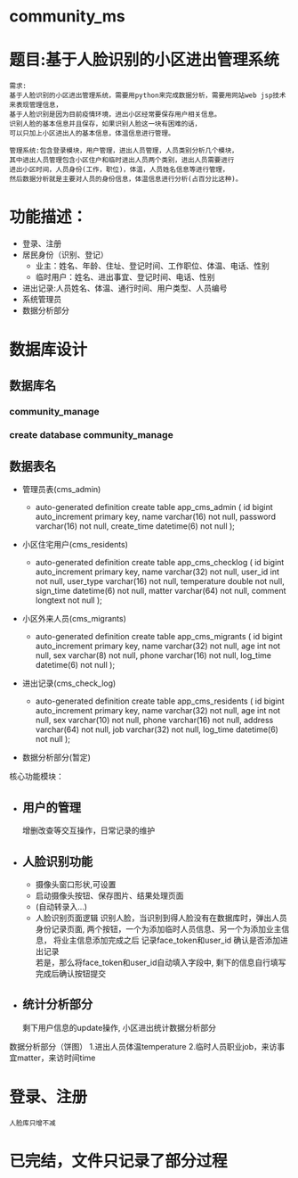 # community_ms
# 题目:基于人脸识别的小区进出管理系统
    需求:
    基于人脸识别的小区进出管理系统，需要用python来完成数据分析，需要用网站web jsp技术来表现管理信息，
    基于人脸识别是因为目前疫情环境，进出小区经常要保存用户相关信息。
    识别人脸的基本信息并且保存，如果识别人脸这一块有困难的话， 
    可以只加上小区进出人的基本信息，体温信息进行管理。

    管理系统:包含登录模块，用户管理，进出人员管理，人员类别分析几个模块，
    其中进出人员管理包含小区住户和临时进出人员两个类别，进出人员需要进行 
    进出小区时间，人员身份(工作，职位)，体温，人员姓名信息等进行管理，
    然后数据分析就是主要对人员的身份信息，体温信息进行分析(占百分比这种)。

# 功能描述：
+ 登录、注册
+ 居民身份（识别、登记）
    + 业主：姓名、年龄、住址、登记时间、工作职位、体温、电话、性别
    + 临时用户：姓名、进出事宜、登记时间、电话、性别
+ 进出记录:人员姓名、体温、通行时间、用户类型、人员编号
+ 系统管理员
+ 数据分析部分

# 数据库设计

## 数据库名
### community_manage
### create database community_manage

## 数据表名
+ 管理员表(cms_admin)
  - auto-generated definition
    create table app_cms_admin
    (
        id          bigint auto_increment
            primary key,
        name        varchar(16) not null,
        password    varchar(16) not null,
        create_time datetime(6) not null
    );

+ 小区住宅用户(cms_residents)
    - auto-generated definition
    create table app_cms_checklog
    (
        id          bigint auto_increment
            primary key,
        name        varchar(32) not null,
        user_id     int         not null,
        user_type   varchar(16) not null,
        temperature double      not null,
        sign_time   datetime(6) not null,
        matter      varchar(64) not null,
        comment     longtext    not null
    );


+ 小区外来人员(cms_migrants)
  - auto-generated definition
    create table app_cms_migrants
    (
        id       bigint auto_increment
            primary key,
        name     varchar(32) not null,
        age      int         not null,
        sex      varchar(8)  not null,
        phone    varchar(16) not null,
        log_time datetime(6) not null
    );


+ 进出记录(cms_check_log)
  - auto-generated definition
    create table app_cms_residents
    (
        id       bigint auto_increment
            primary key,
        name     varchar(32) not null,
        age      int         not null,
        sex      varchar(10) not null,
        phone    varchar(16) not null,
        address  varchar(64) not null,
        job      varchar(32) not null,
        log_time datetime(6) not null
    );

+ 数据分析部分(暂定)

核心功能模块：
+ 用户的管理
  -
  增删改查等交互操作，日常记录的维护
+ 人脸识别功能
    -
  + 摄像头窗口形状,可设置
  + 启动摄像头按钮、保存图片、结果处理页面
  + (自动转录入...)
  + 人脸识别页面逻辑
    识别人脸，当识别到得人脸没有在数据库时，弹出人员身份记录页面,
    两个按钮，一个为添加临时人员信息、另一个为添加业主信息，
    将业主信息添加完成之后
    记录face_token和user_id
    确认是否添加进出记录    
        若是，那么将face_token和user_id自动填入字段中,
    剩下的信息自行填写
    完成后确认按钮提交
    
+ 统计分析部分
    -
    剩下用户信息的update操作,
    小区进出统计数据分析部分
    
数据分析部分（饼图）
    1.进出人员体温temperature
    2.临时人员职业job，来访事宜matter，来访时间time
    
# 登录、注册
    人脸库只增不减

# 已完结，文件只记录了部分过程
